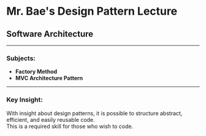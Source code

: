 
# Mr. Bae's Design Pattern Lecture
## Software Architecture

---

### Subjects:
- **Factory Method**
- **MVC Architecture Pattern**

---

### Key Insight:
With insight about design patterns, it is possible to structure abstract, efficient, and easily reusable code.  
This is a required skill for those who wish to code.

